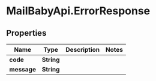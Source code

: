 # MailBabyApi.ErrorResponse

## Properties
Name | Type | Description | Notes
------------ | ------------- | ------------- | -------------
**code** | **String** |  | 
**message** | **String** |  | 
